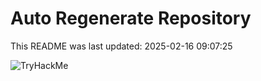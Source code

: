 # Auto Regenerate Repository

This README was last updated: 2025-02-16 09:07:25

 ![TryHackMe](https://tryhackme.com/badge/533634)